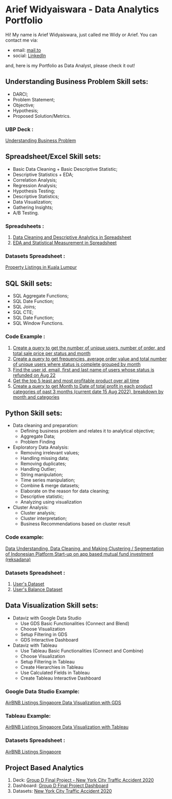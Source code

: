 # Arief Widyaiswara - Data Analytics Portfolio
Hi! My name is Arief Widyaiswara, just called me Widy or Arief. You can contact me via: 
* email: [mail.to](awidyaiswara49@gmail.com)
* social: [LinkedIn](https://www.linkedin.com/in/arief-widyaiswara/)

and, here is my Portfolio as Data Analyst, please check it out!


## Understanding Business Problem Skill sets:
* DARCI;
* Problem Statement;
* Objective;
* Hypothesis;
* Proposed Solution/Metrics.

### UBP Deck :
[Understanding Business Problem](https://tinyurl.com/UBP-AW)

## Spreadsheet/Excel Skill sets:
* Basic Data Cleaning + Basic Descriptive Statistic;
* Descriptive Statistics + EDA;
* Correlation Analysis;
* Regression Analysis;
* Hypothesis Testing;
* Descriptive Statistics;
* Data Visualization;
* Gathering Insights;
* A/B Testing.

### Spreadsheets :
1. [Data Cleaning and Descriptive Analytics in Spreadsheet](https://tinyurl.com/DA-Excel-M1)
2. [EDA and Statistical Measurement in Spreadsheet](https://tinyurl.com/DA-Excel-M2)

### Datasets Spreadsheet :
[Property Listings in Kuala Lumpur](https://tinyurl.com/Datasets-Excel-M1M2)

## SQL Skill sets:
* SQL Aggregate Functions;
* SQL Date Function;
* SQL Joins;
* SQL CTE;
* SQL Date Function;
* SQL Window Functions.

### Code Example :
1. [Create a query to get the number of unique users, number of order, and total sale price per status and month](https://tinyurl.com/SQL-AW-1)
2. [Create a query to get frequencies, average order value and total number of unique users where status is complete grouped by month](https://tinyurl.com/SQL-AW-2)
3. [Find the user id, email, first and last name of users whose status is refunded on Aug 22](https://tinyurl.com/SQL-AW-3)
4. [Get the top 5 least and most profitable product over all time](https://tinyurl.com/SQL-AW-4)
5. [Create a query to get Month to Date of total profit in each product categories of past 3 months (current date 15 Aug 2022), breakdown by month and categories](https://tinyurl.com/SQL-AW-5)


## Python Skill sets:
* Data cleaning and preparation: 
  * Defining business problem and relates it to analytical objective;
  * Aggregate Data;
  * Problem Finding
* Exploratory Data Analysis:
  * Removing irrelevant values;
  * Handling missing data;
  * Removing duplicates;
  * Handling Outlier;
  * String manipulation;
  * Time series manipulation;
  * Combine & merge datasets;
  * Elaborate on the reason for data cleaning;
  * Descriptive statistic;
  * Analyzing using visualization
* Cluster Analysis:
  * Cluster analysis;
  * Cluster interpretation;
  * Business Recommendations based on cluster result

### Code example:
[Data Understanding, Data Cleaning, and Making Clustering / Segmentation of Indonesian Platform Start-up on app based mutual fund investment (reksadana)](https://github.com/awidy/Arief-Widy-Data-Analytics-Portfolio/blob/44a96185bbfcb1a6ec295febf799f4e653f50233/%5BW6_W8_AUG22%5D_Arief_Widyaiswara_M1_M2.ipynb)

### Datasets Spreadsheet :
1. [User's Dataset](https://tinyurl.com/Dataset-Python-AW-1)
2. [User's Balance Dataset](https://tinyurl.com/Dataset-Python-AW-2)

## Data Visualization Skill sets:
* Dataviz with Google Data Studio 
  * Use GDS Basic Functionalities (Connect and Blend)
  * Choose Visualization
  * Setup Filtering in GDS
  * GDS Interactive Dashboard
* Dataviz with Tableau
  * Use Tableau Basic Functionalities (Connect and Combine)
  * Choose Visualization
  * Setup Filtering in Tableau
  * Create Hierarchies in Tableau
  * Use Calculated Fields in Tableau
  * Create Tableau Interactive Dashboard

### Google Data Studio Example:
[AirBNB Listings Singapore Data Visualization with GDS](https://tinyurl.com/DATAVIZ-GDS-AW)

### Tableau Example:
[AirBNB Listings Singapore Data Visualization with Tableau](https://tinyurl.com/DATAVIZ-TABLEAU-AW)

### Datasets Spreadsheet :
[AirBNB Listings Singapore](https://tinyurl.com/Dataset-Dataviz-AW)

## Project Based Analytics
1. Deck: [Group D Final Project - New York City Traffic Accident 2020](https://tinyurl.com/GFP-Group-D)
2. Dashboard: [Group D Final Project Dashboard](https://tinyurl.com/GFP-D-Dashboard)
3. Datasets: [New York City Traffic Accident 2020](https://maven-datasets.s3.amazonaws.com/NYC+Traffic+Accidents/NYC+Accidents+2020.csv.zip)
